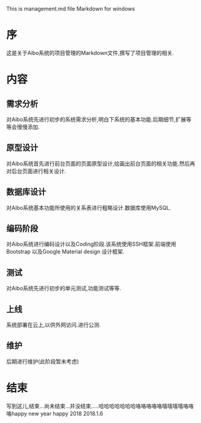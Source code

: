 This is management.md file 
Markdown for windows 

# 序
这是关于Aibo系统的项目管理的Markdown文件,撰写了项目管理的相关.

# 内容
## 需求分析
对Aibo系统先进行初步的系统需求分析,明白下系统的基本功能.后期细节,扩展等等会慢慢添加.
## 原型设计
对Aibo系统首先进行前台页面的页面原型设计,绘画出前台页面的相关功能.然后再对后台页面进行相关设计.
## 数据库设计
对Aibo系统基本功能所使用的关系表进行粗略设计.数据库使用MySQL.
## 编码阶段
对Aibo系统进行编码设计以及Coding阶段.该系统使用SSH框架.前端使用Bootstrap 以及Google Material design 设计框架.
## 测试
对Aibo系统先进行初步的单元测试,功能测试等等.
## 上线
系统部署在云上,以供外网访问.进行公测.
## 维护
后期进行维护(此阶段暂未考虑)

# 结束
写到这儿,结束...尚未结束...并没结束.....哈哈哈哈哈哈哈咯咯咯咯咯嘻嘻嘻嘻咯咯咯happy new year happy 2018 2018.1.6 